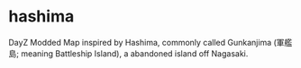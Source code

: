 # hashima
DayZ Modded Map inspired by Hashima, commonly called Gunkanjima (軍艦島; meaning Battleship Island), a abandoned island off Nagasaki.
